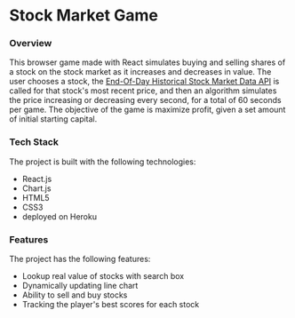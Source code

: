 # Stock Market Game

### Overview

This browser game made with React simulates buying and selling shares of a stock on the stock market as it increases and decreases in value. The user chooses a stock, the [End-Of-Day Historical Stock Market Data API](https://eodhistoricaldata.com/financial-apis/api-for-historical-data-and-volumes/) is called for that stock's most recent price, and then an algorithm simulates the price increasing or decreasing every second, for a total of 60 seconds per game. The objective of the game is maximize profit, given a set amount of initial starting capital. 

### Tech Stack

The project is built with the following technologies:
- React.js
- Chart.js
- HTML5
- CSS3
- deployed on Heroku

### Features

The project has the following features:
- Lookup real value of stocks with search box
- Dynamically updating line chart
- Ability to sell and buy stocks
- Tracking the player's best scores for each stock
